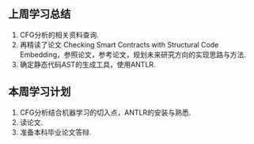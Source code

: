 ## 上周学习总结

1. CFG分析的相关资料查询.
2. 再精读了论文 Checking Smart Contracts with Structural Code Embedding，参照论文，参考论文，规划未来研究方向的实现思路与方法.
3. 确定静态代码AST的生成工具，使用ANTLR.

## 本周学习计划

1. CFG分析结合机器学习的切入点，ANTLR的安装与熟悉.
2. 读论文.
3. 准备本科毕业论文答辩.
